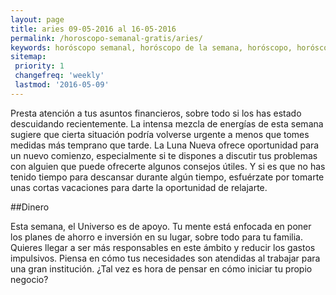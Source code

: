 ```yaml
---
layout: page
title: aries 09-05-2016 al 16-05-2016 
permalink: /horoscopo-semanal-gratis/aries/
keywords: horóscopo semanal, horóscopo de la semana, horóscopo, horóscopo gratis,horóscopos, horóscopo esperanza gracia, horoscopos aries la semana, horóscopos gratis, Tarot, Astrologia, Zodíaco, aries, horoscopo gratis
sitemap:
 priority: 1
 changefreq: 'weekly'
 lastmod: '2016-05-09'
---
```

Presta atención a tus asuntos financieros, sobre todo si los has estado descuidando recientemente. La intensa mezcla de energías de esta semana sugiere que cierta situación podría volverse urgente a menos que tomes medidas más temprano que tarde. La Luna Nueva ofrece oportunidad para un nuevo comienzo, especialmente si te dispones a discutir tus problemas con alguien que puede ofrecerte algunos consejos útiles. Y si es que no has tenido tiempo para descansar durante algún tiempo, esfuérzate por tomarte unas cortas vacaciones para darte la oportunidad de relajarte.

##Dinero

Esta semana, el Universo es de apoyo. Tu mente está enfocada en poner los planes de ahorro e inversión en su lugar, sobre todo para tu familia. Quieres llegar a ser más responsables en este ámbito y reducir los gastos impulsivos. Piensa en cómo tus necesidades son atendidas al trabajar para una gran institución. ¿Tal vez es hora de pensar en cómo iniciar tu propio negocio?
